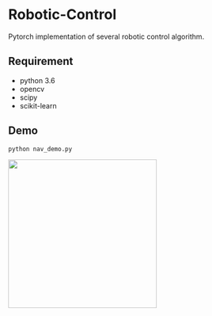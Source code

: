# Robotic-Control
Pytorch implementation of several robotic control algorithm.

## Requirement
- python 3.6
- opencv
- scipy
- scikit-learn

## Demo
```
python nav_demo.py
```
<img src="demo/nav_demo.gif" width="300">